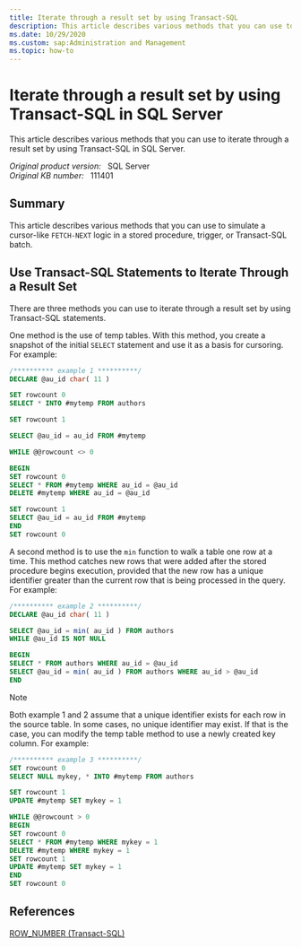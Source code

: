 ```yaml
---
title: Iterate through a result set by using Transact-SQL
description: This article describes various methods that you can use to iterate through a result set by using Transact-SQL in SQL Server.
ms.date: 10/29/2020
ms.custom: sap:Administration and Management
ms.topic: how-to
---
```


# Iterate through a result set by using Transact-SQL in SQL Server

This article describes various methods that you can use to iterate through a result set by using Transact-SQL in SQL Server.

_Original product version:_ &nbsp; SQL Server  
_Original KB number:_ &nbsp; 111401

## Summary

This article describes various methods that you can use to simulate a cursor-like `FETCH-NEXT` logic in a stored procedure, trigger, or Transact-SQL batch.

## Use Transact-SQL Statements to Iterate Through a Result Set

There are three methods you can use to iterate through a result set by using Transact-SQL statements.

One method is the use of temp tables. With this method, you create a snapshot of the initial `SELECT` statement and use it as a basis for cursoring. For example:

```SQL
/********** example 1 **********/
DECLARE @au_id char( 11 )

SET rowcount 0
SELECT * INTO #mytemp FROM authors

SET rowcount 1

SELECT @au_id = au_id FROM #mytemp

WHILE @@rowcount <> 0

BEGIN
SET rowcount 0
SELECT * FROM #mytemp WHERE au_id = @au_id
DELETE #mytemp WHERE au_id = @au_id

SET rowcount 1
SELECT @au_id = au_id FROM #mytemp
END
SET rowcount 0

```

A second method is to use the `min` function to walk a table one row at a time. This method catches new rows that were added after the stored procedure begins execution, provided that the new row has a unique identifier greater than the current row that is being processed in the query. For example:

```SQL
/********** example 2 **********/
DECLARE @au_id char( 11 )

SELECT @au_id = min( au_id ) FROM authors
WHILE @au_id IS NOT NULL

BEGIN
SELECT * FROM authors WHERE au_id = @au_id
SELECT @au_id = min( au_id ) FROM authors WHERE au_id > @au_id
END
```

> [!NOTE]
> Both example 1 and 2 assume that a unique identifier exists for each row in the source table. In some cases, no unique identifier may exist. If that is the case, you can modify the temp table method to use a newly created key column. For example:

```SQL
/********** example 3 **********/
SET rowcount 0
SELECT NULL mykey, * INTO #mytemp FROM authors

SET rowcount 1
UPDATE #mytemp SET mykey = 1

WHILE @@rowcount > 0
BEGIN
SET rowcount 0
SELECT * FROM #mytemp WHERE mykey = 1
DELETE #mytemp WHERE mykey = 1
SET rowcount 1
UPDATE #mytemp SET mykey = 1
END
SET rowcount 0
```

## References

[ROW_NUMBER (Transact-SQL)](/sql/t-sql/functions/row-number-transact-sql)
